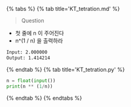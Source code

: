 {% tabs %}
{% tab title='KT_tetration.md' %}

> Question

* 첫 줄에 n 이 주어진다
* n^(1 / n) 을 출력하라

```txt
Input: 2.000000
Output: 1.414214
```

{% endtab %}
{% tab title='KT_tetration.py' %}

```py
n = float(input())
print(n ** (1/n))
```

{% endtab %}
{% endtabs %}
